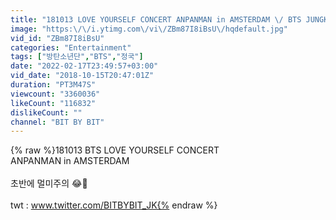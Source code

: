 ```yaml
---
title: "181013 LOVE YOURSELF CONCERT ANPANMAN in AMSTERDAM \/ BTS JUNGKOOK FOCUS 4K FANCAM"
image: "https:\/\/i.ytimg.com\/vi\/ZBm87I8iBsU\/hqdefault.jpg"
vid_id: "ZBm87I8iBsU"
categories: "Entertainment"
tags: ["방탄소년단","BTS","정국"]
date: "2022-02-17T23:49:57+03:00"
vid_date: "2018-10-15T20:47:01Z"
duration: "PT3M47S"
viewcount: "3360036"
likeCount: "116832"
dislikeCount: ""
channel: "BIT BY BIT"
---
```

{% raw %}181013 BTS LOVE YOURSELF CONCERT<br />ANPANMAN in AMSTERDAM<br /><br />초반에 멀미주의 😂🙏<br /><br />twt : www.twitter.com/BITBYBIT_JK{% endraw %}
